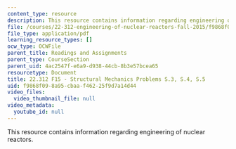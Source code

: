 ```yaml
---
content_type: resource
description: This resource contains information regarding engineering of nuclear reactors.
file: /courses/22-312-engineering-of-nuclear-reactors-fall-2015/f9868f098a95cbaaf46225f9d7a14d44_MIT22_312F15_prob_s3-s5.pdf
file_type: application/pdf
learning_resource_types: []
ocw_type: OCWFile
parent_title: Readings and Assignments
parent_type: CourseSection
parent_uid: 4ac2547f-e6a9-d938-44cb-8b3e57bcea65
resourcetype: Document
title: 22.312 F15 - Structural Mechanics Problems S.3, S.4, S.5
uid: f9868f09-8a95-cbaa-f462-25f9d7a14d44
video_files:
  video_thumbnail_file: null
video_metadata:
  youtube_id: null
---
```

This resource contains information regarding engineering of nuclear reactors.

